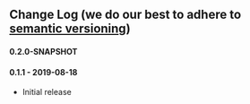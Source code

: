 ## Change Log (we do our best to adhere to [semantic versioning](http://semver.org/))

#### 0.2.0-SNAPSHOT

#### 0.1.1 - 2019-08-18

- Initial release
